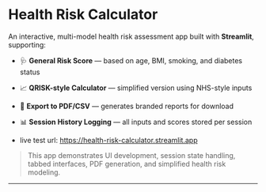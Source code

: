 # Health Risk Calculator

An interactive, multi-model health risk assessment app built with **Streamlit**, supporting:

- 🩺 **General Risk Score** — based on age, BMI, smoking, and diabetes status
- 📈 **QRISK-style Calculator** — simplified version using NHS-style inputs
- 📄 **Export to PDF/CSV** — generates branded reports for download
- 📊 **Session History Logging** — all inputs and scores stored per session

- live test url: https://health-risk-calculator.streamlit.app

> This app demonstrates UI development, session state handling, tabbed interfaces, PDF generation, and simplified health risk modeling.

---


